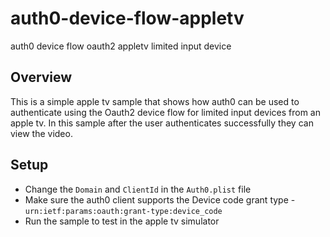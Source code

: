 # auth0-device-flow-appletv
auth0 device flow oauth2 appletv limited input device

## Overview
This is a simple apple tv sample that shows how auth0 can be used to authenticate using the Oauth2 device flow for limited input devices from an apple tv. In this sample after the user authenticates successfully they can view the video.

## Setup
- Change the `Domain` and `ClientId` in the `Auth0.plist` file
- Make sure the auth0 client supports the Device code grant type - `urn:ietf:params:oauth:grant-type:device_code`
- Run the sample to test in the apple tv simulator
